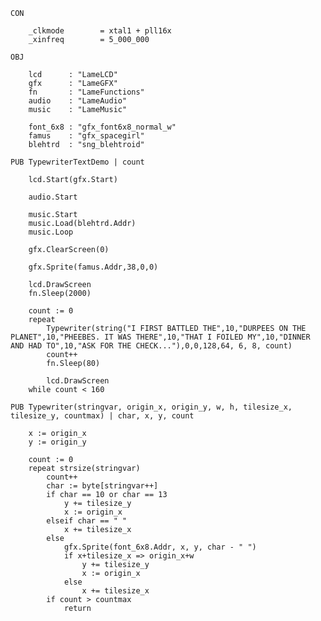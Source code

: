 
    CON

        _clkmode        = xtal1 + pll16x
        _xinfreq        = 5_000_000

    OBJ

        lcd      : "LameLCD"
        gfx      : "LameGFX"
        fn       : "LameFunctions"
        audio    : "LameAudio"
        music    : "LameMusic"

        font_6x8 : "gfx_font6x8_normal_w"
        famus    : "gfx_spacegirl"
        blehtrd  : "sng_blehtroid"

    PUB TypewriterTextDemo | count

        lcd.Start(gfx.Start)

        audio.Start

        music.Start
        music.Load(blehtrd.Addr)
        music.Loop

        gfx.ClearScreen(0)

        gfx.Sprite(famus.Addr,38,0,0)

        lcd.DrawScreen
        fn.Sleep(2000)

        count := 0
        repeat
            Typewriter(string("I FIRST BATTLED THE",10,"DURPEES ON THE PLANET",10,"PHEEBES. IT WAS THERE",10,"THAT I FOILED MY",10,"DINNER AND HAD TO",10,"ASK FOR THE CHECK..."),0,0,128,64, 6, 8, count)
            count++
            fn.Sleep(80)

            lcd.DrawScreen
        while count < 160

    PUB Typewriter(stringvar, origin_x, origin_y, w, h, tilesize_x, tilesize_y, countmax) | char, x, y, count

        x := origin_x
        y := origin_y

        count := 0
        repeat strsize(stringvar)
            count++
            char := byte[stringvar++]
            if char == 10 or char == 13
                y += tilesize_y
                x := origin_x
            elseif char == " "
                x += tilesize_x
            else
                gfx.Sprite(font_6x8.Addr, x, y, char - " ")
                if x+tilesize_x => origin_x+w
                    y += tilesize_y
                    x := origin_x
                else
                    x += tilesize_x
            if count > countmax
                return
